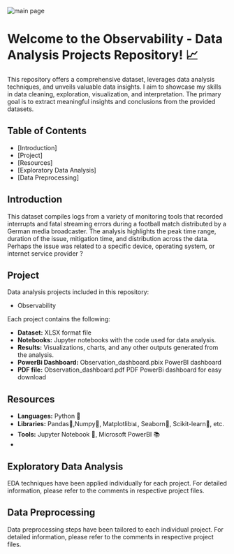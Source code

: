 


![main page](https://github.com/KatarinaOldakowski/Observability/assets/128411602/a94c7812-61ae-4ea8-99b8-305f7adb8507)


# Welcome to the Observability - Data Analysis Projects Repository! 📈 

This repository offers a comprehensive dataset, leverages data analysis techniques, and unveils valuable data insights. I aim to showcase my skills in data cleaning, exploration, visualization, and interpretation.
The primary goal is to extract meaningful insights and conclusions from the provided datasets.

## Table of Contents
- [Introduction]
- [Project]
- [Resources]
- [Exploratory Data Analysis]
- [Data Preprocessing]


## Introduction

This dataset compiles logs from a variety of monitoring tools that recorded interrupts and fatal streaming errors during a football match distributed by a German media broadcaster.
The analysis highlights the peak time range, duration of the issue, mitigation time, and distribution across the data. Perhaps the issue was related to a specific device, operating system, or internet service provider ?

 

## Project

Data analysis projects included in this repository:
- Observability

Each project contains the following:

- **Dataset:** XLSX format file
- **Notebooks:** Jupyter notebooks with the code used for data analysis.
- **Results:** Visualizations, charts, and any other outputs generated from the analysis.
- **PowerBi Dashboard:** Observation_dashboard.pbix PowerBI dashboard
- **PDF file:** Observation_dashboard.pdf PDF PowerBi dashboard for easy download


## Resources

- **Languages:** Python 🐍
- **Libraries:** Pandas🐼,Numpy🧮, Matplotlib📊, Seaborn🌈, Scikit-learn🤖, etc.
- **Tools:** Jupyter Notebook 📓, Microsoft PowerBI 📚
- 



## Exploratory Data Analysis

EDA techniques have been applied individually for each project. For detailed information, please refer to the comments in respective project files.


## Data Preprocessing

Data preprocessing steps have been tailored to each individual project. For detailed information, please refer to the comments in respective project files.
